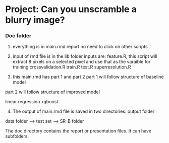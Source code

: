 # Project: Can you unscramble a blurry image? 

### Doc folder

1) everything is in main.rmd  report no need to click on other scripts

2) input of rmd file is in the lib folder
inputs are: 
feature.R, this script will extract 8 pixels on a selected pixel and use that as the varaible for training
crossvalidation.R
train.R
test.R
superresolution.R

3) this main.rmd has part 1 and part 2
part 1 will follow structure of baseline model

part 2 will follow structure of improved model

linear regression
xgboost

4) The output of main.rmd file is saved in two directories: 
output folder

data folder --> test set --> SR-B folder



The doc directory contains the report or presentation files. It can have subfolders.  
